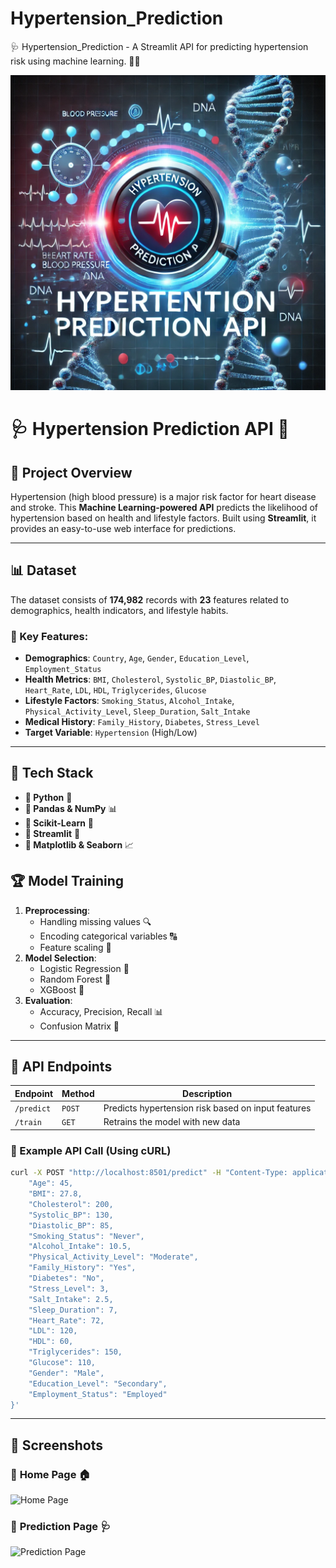 # Hypertension_Prediction
🩺 Hypertension_Prediction - A Streamlit API for predicting hypertension risk using machine learning. 🚀🔬

<img src="https://github.com/rpjinu/Hypertension_Prediction/blob/main/project_image.png">

# 🩺 Hypertension Prediction API 🚀

## 📌 Project Overview
Hypertension (high blood pressure) is a major risk factor for heart disease and stroke. This **Machine Learning-powered API** predicts the likelihood of hypertension based on health and lifestyle factors. Built using **Streamlit**, it provides an easy-to-use web interface for predictions.

---

## 📊 Dataset
The dataset consists of **174,982** records with **23** features related to demographics, health indicators, and lifestyle habits.

### 🔹 Key Features:
- **Demographics**: `Country`, `Age`, `Gender`, `Education_Level`, `Employment_Status`
- **Health Metrics**: `BMI`, `Cholesterol`, `Systolic_BP`, `Diastolic_BP`, `Heart_Rate`, `LDL`, `HDL`, `Triglycerides`, `Glucose`
- **Lifestyle Factors**: `Smoking_Status`, `Alcohol_Intake`, `Physical_Activity_Level`, `Sleep_Duration`, `Salt_Intake`
- **Medical History**: `Family_History`, `Diabetes`, `Stress_Level`
- **Target Variable**: `Hypertension` (High/Low)

---

## 🚀 Tech Stack
- **📌 Python** 🐍
- **📌 Pandas & NumPy** 📊
- **📌 Scikit-Learn** 🤖
- **📌 Streamlit** 🎨
- **📌 Matplotlib & Seaborn** 📈

## 🏆 Model Training
1. **Preprocessing**:
   - Handling missing values 🔍
   - Encoding categorical variables 🔠
   - Feature scaling 📏
2. **Model Selection**:
   - Logistic Regression 🤖
   - Random Forest 🌳
   - XGBoost 🚀
3. **Evaluation**:
   - Accuracy, Precision, Recall 📊
   - Confusion Matrix 🔄

---

## 📡 API Endpoints
| Endpoint | Method | Description |
|----------|--------|-------------|
| `/predict` | `POST` | Predicts hypertension risk based on input features |
| `/train` | `GET` | Retrains the model with new data |

### 🔹 Example API Call (Using cURL)
```bash
curl -X POST "http://localhost:8501/predict" -H "Content-Type: application/json" -d '{
    "Age": 45,
    "BMI": 27.8,
    "Cholesterol": 200,
    "Systolic_BP": 130,
    "Diastolic_BP": 85,
    "Smoking_Status": "Never",
    "Alcohol_Intake": 10.5,
    "Physical_Activity_Level": "Moderate",
    "Family_History": "Yes",
    "Diabetes": "No",
    "Stress_Level": 3,
    "Salt_Intake": 2.5,
    "Sleep_Duration": 7,
    "Heart_Rate": 72,
    "LDL": 120,
    "HDL": 60,
    "Triglycerides": 150,
    "Glucose": 110,
    "Gender": "Male",
    "Education_Level": "Secondary",
    "Employment_Status": "Employed"
}'
```
---

## 📸 Screenshots
### 🔹 **Home Page** 🏠
![Home Page](screenshots/home.png)

### 🔹 **Prediction Page** 🩺
![Prediction Page](screenshots/predict.png)


